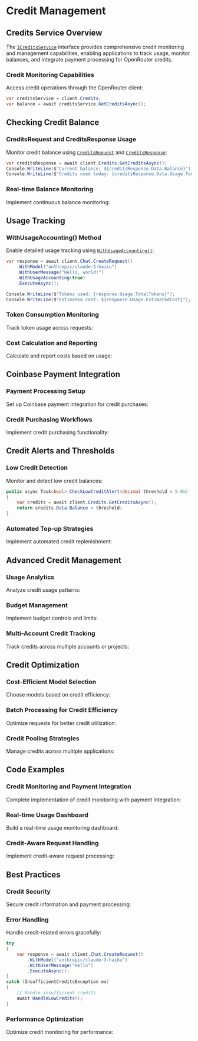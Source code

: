 # Credit Management

## Credits Service Overview

The [`ICreditsService`](../../OpenRouter/Services/Credits/ICreditsService.cs:1) interface provides comprehensive credit monitoring and management capabilities, enabling applications to track usage, monitor balances, and integrate payment processing for OpenRouter credits.

### Credit Monitoring Capabilities

Access credit operations through the OpenRouter client:

```csharp
var creditsService = client.Credits;
var balance = await creditsService.GetCreditsAsync();
```

## Checking Credit Balance

### CreditsRequest and CreditsResponse Usage

Monitor credit balance using [`CreditsRequest`](../../OpenRouter/Models/Requests/CreditsRequest.cs:1) and [`CreditsResponse`](../../OpenRouter/Models/Responses/CreditsResponse.cs:1):

```csharp
var creditsResponse = await client.Credits.GetCreditsAsync();
Console.WriteLine($"Current balance: ${creditsResponse.Data.Balance}");
Console.WriteLine($"Credits used today: {creditsResponse.Data.Usage.Today}");
```

### Real-time Balance Monitoring

Implement continuous balance monitoring:

<!-- C# Code Example: Real-time balance monitoring with polling and webhooks -->

## Usage Tracking

### WithUsageAccounting() Method

Enable detailed usage tracking using [`WithUsageAccounting()`](../../OpenRouter/Services/Chat/IChatRequestBuilder.cs:22):

```csharp
var response = await client.Chat.CreateRequest()
    .WithModel("anthropic/claude-3-haiku")
    .WithUserMessage("Hello, world!")
    .WithUsageAccounting(true)
    .ExecuteAsync();

Console.WriteLine($"Tokens used: {response.Usage.TotalTokens}");
Console.WriteLine($"Estimated cost: ${response.Usage.EstimatedCost}");
```

### Token Consumption Monitoring

Track token usage across requests:

<!-- C# Code Example: Token consumption tracking and aggregation -->

### Cost Calculation and Reporting

Calculate and report costs based on usage:

<!-- C# Code Example: Cost calculation with different models and token types -->

## Coinbase Payment Integration

### Payment Processing Setup

Set up Coinbase payment integration for credit purchases:

<!-- C# Code Example: Coinbase payment setup and configuration -->

### Credit Purchasing Workflows

Implement credit purchasing functionality:

<!-- C# Code Example: Complete credit purchase workflow with Coinbase -->

## Credit Alerts and Thresholds

### Low Credit Detection

Monitor and detect low credit balances:

```csharp
public async Task<bool> CheckLowCreditAlert(decimal threshold = 5.0m)
{
    var credits = await client.Credits.GetCreditsAsync();
    return credits.Data.Balance < threshold;
}
```

### Automated Top-up Strategies

Implement automated credit replenishment:

<!-- C# Code Example: Automated credit top-up with configurable thresholds -->

## Advanced Credit Management

### Usage Analytics

Analyze credit usage patterns:

<!-- C# Code Example: Usage analytics and trend analysis -->

### Budget Management

Implement budget controls and limits:

<!-- C# Code Example: Budget enforcement and spending controls -->

### Multi-Account Credit Tracking

Track credits across multiple accounts or projects:

<!-- C# Code Example: Multi-tenant credit tracking -->

## Credit Optimization

### Cost-Efficient Model Selection

Choose models based on credit efficiency:

<!-- C# Code Example: Model selection based on cost-per-token ratios -->

### Batch Processing for Credit Efficiency

Optimize requests for better credit utilization:

<!-- C# Code Example: Batch processing strategies for credit optimization -->

### Credit Pooling Strategies

Manage credits across multiple applications:

<!-- C# Code Example: Credit pooling and allocation strategies -->

## Code Examples

### Credit Monitoring and Payment Integration

Complete implementation of credit monitoring with payment integration:

<!-- C# Code Example: Comprehensive credit management system -->

### Real-time Usage Dashboard

Build a real-time usage monitoring dashboard:

<!-- C# Code Example: Dashboard implementation with live credit updates -->

### Credit-Aware Request Handling

Implement credit-aware request processing:

<!-- C# Code Example: Request processing with credit validation and fallbacks -->

## Best Practices

### Credit Security

Secure credit information and payment processing:

<!-- C# Code Example: Secure credit handling and PCI compliance -->

### Error Handling

Handle credit-related errors gracefully:

```csharp
try
{
    var response = await client.Chat.CreateRequest()
        .WithModel("anthropic/claude-3-haiku")
        .WithUserMessage("Hello")
        .ExecuteAsync();
}
catch (InsufficientCreditsException ex)
{
    // Handle insufficient credits
    await HandleLowCredits();
}
```

### Performance Optimization

Optimize credit monitoring for performance:

<!-- C# Code Example: Efficient credit monitoring with caching and batching -->